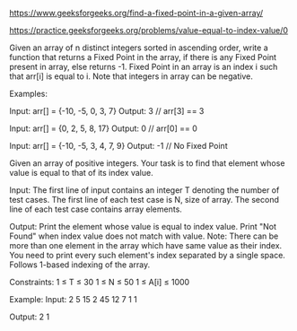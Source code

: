 https://www.geeksforgeeks.org/find-a-fixed-point-in-a-given-array/

https://practice.geeksforgeeks.org/problems/value-equal-to-index-value/0

Given an array of n distinct integers sorted in ascending order, write a function that returns a
Fixed Point in the array, if there is any Fixed Point present in array, else returns -1. Fixed Point
in an array is an index i such that arr[i] is equal to i. Note that integers in array can be
negative.

Examples:

Input: arr[] = {-10, -5, 0, 3, 7} Output: 3 // arr[3] == 3

Input: arr[] = {0, 2, 5, 8, 17} Output: 0 // arr[0] == 0

Input: arr[] = {-10, -5, 3, 4, 7, 9} Output: -1 // No Fixed Point

Given an array of positive integers. Your task is to find that element whose value is equal to that
of its index value.

Input:
The first line of input contains an integer T denoting the number of test cases. The first line of
each test case is N, size of array. The second line of each test case contains array elements.

Output:
Print the element whose value is equal to index value. Print "Not Found" when index value does not
match with value. Note: There can be more than one element in the array which have same value as
their index. You need to print every such element's index separated by a single space. Follows
1-based indexing of the array.

Constraints:
1 ≤ T ≤ 30 1 ≤ N ≤ 50 1 ≤ A[i] ≤ 1000

Example:
Input:
2 5 15 2 45 12 7 1 1

Output:
2 1
